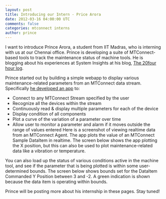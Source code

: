 ```yaml
---           
layout: post
title: Introducing our Intern - Price Arora
date: 2012-03-16 04:00:00 UTC
comments: false
categories: mtconnect interns
author: prince
---
```


I want to introduce Prince Arora, a student from IIT Madras, who is interning with us at our Chennai office. Prince is developing a suite of MTConnect-based tools to track the maintenance status of machine tools. He is blogging about his experiences at System Insights at his blog, [The 20four hour log](http://princearora.in).

Prince started out by building a simple webapp to display various maintenance-related parameters from an MTConnect data stream. Specifically [he developed an app](http://princearora.wordpress.com/2012/02/14/mtconnect-the-problem-statement/) to:
* Connect to any MTConnect Stream specified by the user
* Recognize all the devices within the stream
* Continuously read & display multiple parameters for each of the device
* Display condition of all components
* Plot a curve of the variation of a parameter over time
* Allow user to monitor a parameter and alarm if it moves outside the range of values entered
Here is a screenshot of viewing realtime data from an MTConnect Agent. The app plots the value of an MTConnect Sample DataItem in realtime. The screen below shows the app plotting the X position, but this can also be used to plot maintenance-related data like a vibration or temperature.

You can also load up the status of various conditions active in the machine tool, and see if the parameter that is being plotted is within some user-determined bounds. The screen below shows bounds set for the DataItem Commanded Y Position between 3 and -2. A green indication is shown because the data item is operating within bounds.

Prince will be posting more about his internship in these pages. Stay tuned!